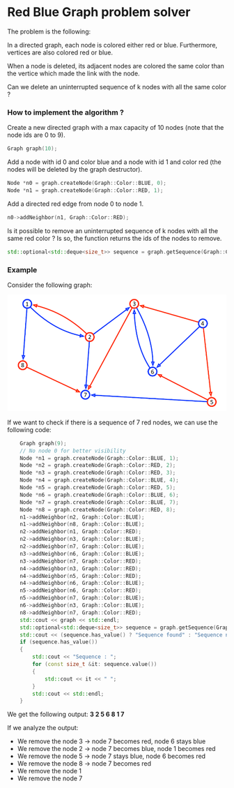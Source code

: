 # Red Blue Graph problem solver

The problem is the following:

In a directed graph, each node is colored either red or blue. Furthermore, vertices are also colored red or blue.

When a node is deleted, its adjacent nodes are colored the same color than the vertice which made the link with the node.

Can we delete an uninterrupted sequence of k nodes with all the same color ?

### How to implement the algorithm ?

Create a new directed graph with a max capacity of 10 nodes (note that the node ids are 0 to 9).
```c++
Graph graph(10);
```
Add a node with id 0 and color blue and a node with id 1 and color red (the nodes will be deleted by the graph destructor).
```c++
Node *n0 = graph.createNode(Graph::Color::BLUE, 0);
Node *n1 = graph.createNode(Graph::Color::RED, 1);
```
Add a directed red edge from node 0 to node 1.
```c++
n0->addNeighbor(n1, Graph::Color::RED);
```
Is it possible to remove an uninterrupted sequence of k nodes with all the same red color ? Is so, the function returns the ids of the nodes to remove.
```c++
std::optional<std::deque<size_t>> sequence = graph.getSequence(Graph::Color::RED, 7);
```

### Example

Consider the following graph:

![Example of red-blue graph](images/example_graph.png "Example of red-blue graph")

If we want to check if there is a sequence of 7 red nodes, we can use the following code:

```c++
    Graph graph(9);
    // No node 0 for better visibility
    Node *n1 = graph.createNode(Graph::Color::BLUE, 1);
    Node *n2 = graph.createNode(Graph::Color::RED, 2);
    Node *n3 = graph.createNode(Graph::Color::RED, 3);
    Node *n4 = graph.createNode(Graph::Color::BLUE, 4);
    Node *n5 = graph.createNode(Graph::Color::RED, 5);
    Node *n6 = graph.createNode(Graph::Color::BLUE, 6);
    Node *n7 = graph.createNode(Graph::Color::BLUE, 7);
    Node *n8 = graph.createNode(Graph::Color::RED, 8);
    n1->addNeighbor(n2, Graph::Color::BLUE);
    n1->addNeighbor(n8, Graph::Color::BLUE);
    n2->addNeighbor(n1, Graph::Color::RED);
    n2->addNeighbor(n3, Graph::Color::BLUE);
    n2->addNeighbor(n7, Graph::Color::BLUE);
    n3->addNeighbor(n6, Graph::Color::BLUE);
    n3->addNeighbor(n7, Graph::Color::RED);
    n4->addNeighbor(n3, Graph::Color::RED);
    n4->addNeighbor(n5, Graph::Color::RED);
    n4->addNeighbor(n6, Graph::Color::BLUE);
    n5->addNeighbor(n6, Graph::Color::RED);
    n5->addNeighbor(n7, Graph::Color::BLUE);
    n6->addNeighbor(n3, Graph::Color::BLUE);
    n8->addNeighbor(n7, Graph::Color::RED);
    std::cout << graph << std::endl;
    std::optional<std::deque<size_t>> sequence = graph.getSequence(Graph::Color::RED, 7);
    std::cout << (sequence.has_value() ? "Sequence found" : "Sequence not found") << std::endl;
    if (sequence.has_value())
    {
        std::cout << "Sequence : ";
        for (const size_t &it: sequence.value())
        {
            std::cout << it << " ";
        }
        std::cout << std::endl;
    }
```
We get the following output: **3 2 5 6 8 1 7**

If we analyze the output:
- We remove the node 3 -> node 7 becomes red, node 6 stays blue
- We remove the node 2 -> node 7 becomes blue, node 1 becomes red
- We remove the node 5 -> node 7 stays blue, node 6 becomes red
- We remove the node 8 -> node 7 becomes red
- We remove the node 1
- We remove the node 7
